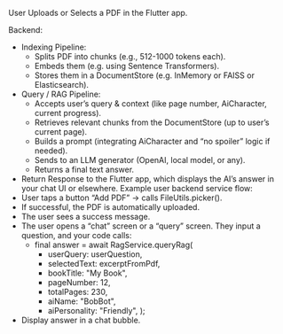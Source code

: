 User Uploads or Selects a PDF in the Flutter app.

Backend:
- Indexing Pipeline:
  - Splits PDF into chunks (e.g., 512-1000 tokens each).
  - Embeds them (e.g. using Sentence Transformers).
  - Stores them in a DocumentStore (e.g. InMemory or FAISS or Elasticsearch).
- Query / RAG Pipeline:
  - Accepts user’s query & context (like page number, AiCharacter, current progress).
  - Retrieves relevant chunks from the DocumentStore (up to user’s current page).
  - Builds a prompt (integrating AiCharacter and “no spoiler” logic if needed).
  - Sends to an LLM generator (OpenAI, local model, or any).
  - Returns a final text answer.
- Return Response to the Flutter app, which displays the AI’s answer in your chat UI or elsewhere.
Example user backend service flow:
- User taps a button “Add PDF” -> calls FileUtils.picker().
- If successful, the PDF is automatically uploaded.
- The user sees a success message.
- The user opens a “chat” screen or a “query” screen. They input a question, and your code calls:
    - final answer = await RagService.queryRag(
        - userQuery: userQuestion,
        - selectedText: excerptFromPdf,
        - bookTitle: "My Book",
        - pageNumber: 12,
        - totalPages: 230,
        - aiName: "BobBot",
        - aiPersonality: "Friendly",
        );
- Display answer in a chat bubble.

